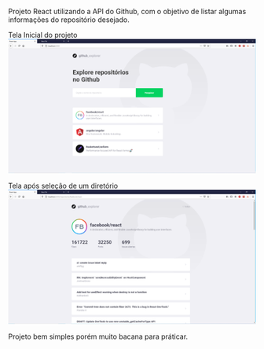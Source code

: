 Projeto React utilizando a API do Github, com o objetivo de listar algumas informações do repositório desejado.

Tela Inicial do projeto
![](/src/assets/Capturar.PNG)

Tela após seleção de um diretório
![](/src/assets/Capturar1.PNG)

Projeto bem simples porém muito bacana para práticar.
